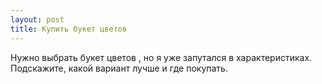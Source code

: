```yaml
---
layout: post 
title: Купить букет цветов 
--- 
```

Нужно выбрать букет цветов , но я уже запутался в характеристиках. Подскажите, какой вариант лучше и где покупать.